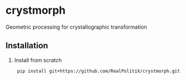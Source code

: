# crystmorph
Geometric processing for crystallographic transformation


## Installation

1. Install from scratch
    <pre><code class="console"> pip install git+https://github.com/RealPolitiX/crystmorph.git </code></pre>